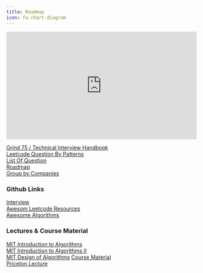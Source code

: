 ```yaml
---
title: Roadmap
icon: fa-chart-diagram
---
```


<iframe style="aspect-ratio: 16 / 9;" width="100%" src="https://www.youtube.com/embed/videoseries?si=MGHXIU72NTihfO50&amp;list=PLDV1Zeh2NRsB6SWUrDFW2RmDotAfPbeHu" title="YouTube video player" frameborder="0" allow="accelerometer; autoplay; clipboard-write; encrypted-media; gyroscope; picture-in-picture; web-share" referrerpolicy="strict-origin-when-cross-origin" allowfullscreen></iframe>


[Grind 75 / Technical Interview Handbook](https://www.techinterviewhandbook.org/grind75/) \
[Leetcode Question By Patterns](https://leetcode.com/discuss/post/448285/list-of-questions-sorted-by-common-patte-936d/) \
[List Of Question](https://leetcode.com/discuss/post/6477418/list-of-problems-by-jeet_shaw-xruv/) \
[Roadmap](https://leetcode.com/discuss/post/2900390/data-structures-and-algorithms-roadmap-2-yek8/) \
[Group by Companies](https://seanprashad.com/leetcode-patterns/)

### Github Links

[Interview](https://github.com/aforarup/interview/tree/master) \
[Awesom Leetcode Resources](https://github.com/ashishps1/awesome-leetcode-resources) \
[Awesome Algorithms](https://github.com/tayllan/awesome-algorithms)

### Lectures & Course Material

[MIT Introduction to Algorithms](https://ocw.mit.edu/courses/6-006-introduction-to-algorithms-fall-2011/video_galleries/lecture-videos/) \
[MIT Introduction to Algorithms II](https://ocw.mit.edu/courses/6-046j-introduction-to-algorithms-sma-5503-fall-2005/video_galleries/video-lectures/) \
[MIT Design of Algorithms](https://ocw.mit.edu/courses/6-046j-design-and-analysis-of-algorithms-spring-2012/)
[Course Material](https://courses.csail.mit.edu/) \
[Priceton Lecture](https://www.cs.princeton.edu/~wayne/kleinberg-tardos/)